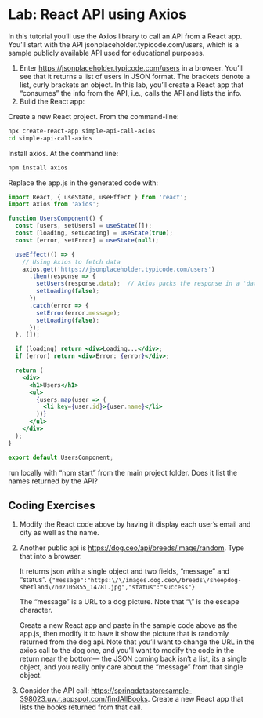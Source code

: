 # Lab: React API using Axios
In this tutorial you’ll use the Axios library to call an API from a React app. You’ll start with the API jsonplaceholder.typicode.com/users, which is a sample publicly available API used for educational purposes.

1. Enter https://jsonplaceholder.typicode.com/users in a browser. You’ll see that it returns a list of users in JSON format. The brackets denote a list, curly brackets an object. In this lab, you’ll create a React app that “consumes” the info from the API, i.e., calls the API and lists the info.
2. Build the React app:

Create a new React project. From the command-line:

```bash
npx create-react-app simple-api-call-axios
cd simple-api-call-axios
```

Install axios. At the command line:

```jsx
npm install axios
```

Replace the app.js in the generated code with:

```jsx
import React, { useState, useEffect } from 'react';
import axios from 'axios';

function UsersComponent() {
  const [users, setUsers] = useState([]);
  const [loading, setLoading] = useState(true);
  const [error, setError] = useState(null);

  useEffect(() => {
    // Using Axios to fetch data
    axios.get('https://jsonplaceholder.typicode.com/users')
      .then(response => {
        setUsers(response.data);  // Axios packs the response in a 'data' property
        setLoading(false);
      })
      .catch(error => {
        setError(error.message);
        setLoading(false);
      });
  }, []);

  if (loading) return <div>Loading...</div>;
  if (error) return <div>Error: {error}</div>;

  return (
    <div>
      <h1>Users</h1>
      <ul>
        {users.map(user => (
          <li key={user.id}>{user.name}</li>
        ))}
      </ul>
    </div>
  );
}

export default UsersComponent;
```

run locally with “npm start” from the main project folder. Does it list the names returned by the API?

## Coding Exercises

1. Modify the React code above by having it display each user’s email and city as well as the name.
2. Another public api is https://dog.ceo/api/breeds/image/random. Type that into a browser.

   It returns json with a single object and two fields, “message” and “status”.
   `{"message":"https:\/\/images.dog.ceo\/breeds\/sheepdog-shetland\/n02105855_14781.jpg","status":"success"}`

   The “message” is a URL to a dog picture. Note that “\” is the escape character.

   Create a new React app and paste in the sample code above as the app.js, then modify it to have it show the picture that is randomly returned from the dog api. Note that you’ll want to change the URL in the axios call to the dog one, and you’ll want to modify the code in the return near the bottom— the JSON coming back isn’t a list, its a single object, and you really only care about the “message” from that single object.

3. Consider the API call: https://springdatastoresample-398023.uw.r.appspot.com/findAllBooks. Create a new React app that lists the books returned from that call.